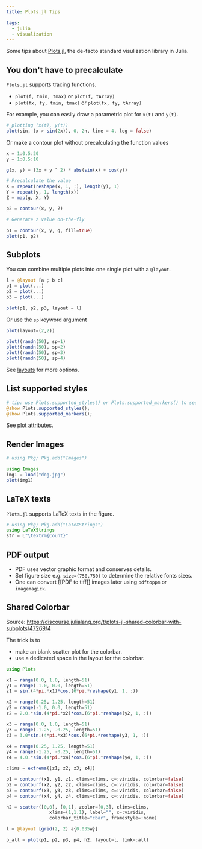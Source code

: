 ```yaml
---
title: Plots.jl Tips

tags:
  - julia
  - visualization
---
```


Some tips about [Plots.jl](https://docs.juliaplots.org/stable/), the de-facto standard visulization library in Julia.

## You don't have to precalculate

`Plots.jl` supports tracing functions.

- `plot(f, tmin, tmax)` or `plot(f, tArray)`
- `plot(fx, fy, tmin, tmax)` or `plot(fx, fy, tArray)`

For example, you can easily draw a parametric plot for `x(t)` and `y(t)`.

```julia
# plotting (x(t), y(t))
plot(sin, (x-> sin(2x)), 0, 2π, line = 4, leg = false)
```

Or make a contour plot without precalculating the function values

```julia
x = 1:0.5:20
y = 1:0.5:10

g(x, y) = (3x + y ^ 2) * abs(sin(x) + cos(y))

# Precalculate the value
X = repeat(reshape(x, 1, :), length(y), 1)
Y = repeat(y, 1, length(x))
Z = map(g, X, Y)

p2 = contour(x, y, Z)

# Generate z value on-the-fly

p1 = contour(x, y, g, fill=true)
plot(p1, p2)
```


## Subplots

You can combine multiple plots into one single plot with a `@layout`.

```julia
l = @layout [a ; b c]
p1 = plot(...)
p2 = plot(...)
p3 = plot(...)

plot(p1, p2, p3, layout = l)
```

Or use the `sp` keyword argument

```julia
plot(layout=(2,2))

plot!(randn(50), sp=1)
plot!(randn(50), sp=2)
plot!(randn(50), sp=3)
plot!(randn(50), sp=4)
```

See [layouts](http://docs.juliaplots.org/latest/layouts/#layouts) for more options.
## List supported styles

```julia
# tip: use Plots.supported_styles() or Plots.supported_markers() to see which linestyles or markershapes you can use
@show Plots.supported_styles();
@show Plots.supported_markers();
```

See [plot attributes](http://docs.juliaplots.org/latest/attributes/).
## Render Images

```julia
# using Pkg; Pkg.add("Images")

using Images
img1 = load("dog.jpg")
plot(img1)
```

## LaTeX texts

`Plots.jl` supports LaTeX texts in the figure.

```julia
# using Pkg; Pkg.add("LaTeXStrings")
using LaTeXStrings
str = L"\textrm{Count}"
```

## PDF output

- PDF uses vector graphic format and conserves details.
- Set figure size e.g. `size=(750,750)` to determine the relative fonts sizes.
- One can convert [[PDF to tiff]] images later using `pdftoppm` or `imagemagick`.
## Shared Colorbar

Source: <https://discourse.julialang.org/t/plots-jl-shared-colorbar-with-subplots/47269/4>

The trick is to

- make an blank scatter plot for the colorbar.
- use a dedicated space in the layout for the colorbar.

```julia
using Plots

x1 = range(0.0, 1.0, length=51)
y1 = range(-1.0, 0.0, length=51)
z1 = sin.(4*pi.*x1)*cos.(6*pi.*reshape(y1, 1, :))

x2 = range(0.25, 1.25, length=51)
y2 = range(-1.0, 0.0, length=51)
z2 = 2.0.*sin.(4*pi.*x2)*cos.(6*pi.*reshape(y2, 1, :))

x3 = range(0.0, 1.0, length=51)
y3 = range(-1.25, -0.25, length=51)
z3 = 3.0*sin.(4*pi.*x3)*cos.(6*pi.*reshape(y3, 1, :))

x4 = range(0.25, 1.25, length=51)
y4 = range(-1.25, -0.25, length=51)
z4 = 4.0.*sin.(4*pi.*x4)*cos.(6*pi.*reshape(y4, 1, :))

clims = extrema([z1; z2; z3; z4])

p1 = contourf(x1, y1, z1, clims=clims, c=:viridis, colorbar=false)
p2 = contourf(x2, y2, z2, clims=clims, c=:viridis, colorbar=false)
p3 = contourf(x3, y3, z3, clims=clims, c=:viridis, colorbar=false)
p4 = contourf(x4, y4, z4, clims=clims, c=:viridis, colorbar=false)

h2 = scatter([0,0], [0,1], zcolor=[0,3], clims=clims,
                xlims=(1,1.1), label="", c=:viridis,
                colorbar_title="cbar", framestyle=:none)

l = @layout [grid(2, 2) a{0.035w}]

p_all = plot(p1, p2, p3, p4, h2, layout=l, link=:all)
```
